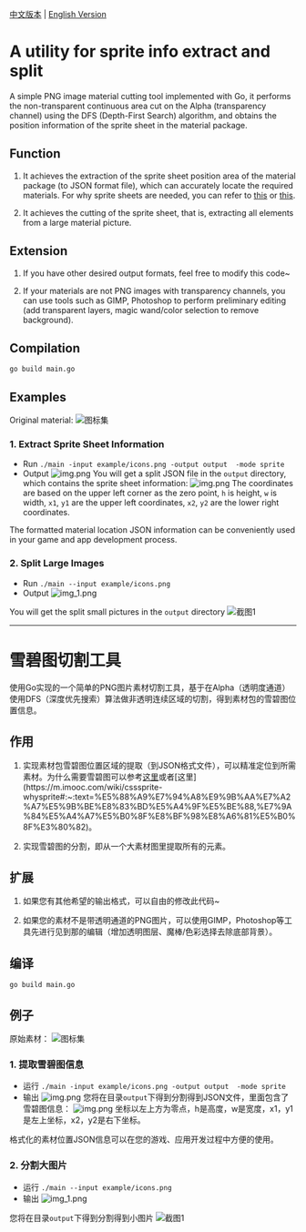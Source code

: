 [中文版本](https://github.com/Zhao-hangtian/go-sprite-split#%E9%9B%AA%E7%A2%A7%E5%9B%BE%E5%88%87%E5%89%B2%E5%B7%A5%E5%85%B7) | [English Version](https://github.com/Zhao-hangtian/go-sprite-split#a-utility-for-sprite-info-extract-and-split)

# A utility for sprite info extract and split
A simple PNG image material cutting tool implemented with Go, it performs the non-transparent continuous area cut on the Alpha (transparency channel) using the DFS (Depth-First Search) algorithm, and obtains the position information of the sprite sheet in the material package.

## Function
1. It achieves the extraction of the sprite sheet position area of the material package (to JSON format file), which can accurately locate the required materials. For why sprite sheets are needed, you can refer to [this](https://www.w3schools.com/css/css_image_sprites.asp#:~:text=An%20image%20sprite%20is%20a,server%20requests%20and%20save%20bandwidth.) or [this](https://m.imooc.com/wiki/csssprite-whysprite#:~:text=%E5%88%A9%E7%94%A8%E9%9B%AA%E7%A2%A7%E5%9B%BE%E8%83%BD%E5%A4%9F%E5%BE%88,%E7%9A%84%E5%A4%A7%E5%B0%8F%E8%BF%98%E8%A6%81%E5%B0%8F%E3%80%82).

2. It achieves the cutting of the sprite sheet, that is, extracting all elements from a large material picture.

## Extension
1. If you have other desired output formats, feel free to modify this code~

2. If your materials are not PNG images with transparency channels, you can use tools such as GIMP, Photoshop to perform preliminary editing (add transparent layers, magic wand/color selection to remove background).

## Compilation
`go build main.go`

## Examples
Original material:
![图标集](example/icons.png "Demo Icons Picture")

### 1. Extract Sprite Sheet Information
- Run
`./main -input example/icons.png -output output  -mode sprite`
- Output
![img.png](assets/img.png)
You will get a split JSON file in the `output` directory, which contains the sprite sheet information:
![img.png](assets/img_2.png)
The coordinates are based on the upper left corner as the zero point, `h` is height, `w` is width, `x1`, `y1` are the upper left coordinates, `x2`, `y2` are the lower right coordinates.

The formatted material location JSON information can be conveniently used in your game and app development process.

### 2. Split Large Images
- Run
`./main --input example/icons.png`
- Output
![img_1.png](assets/img_1.png)

You will get the split small pictures in the `output` directory
![截图1](assets/Screenshot-1.png "输出截图")

---
# 雪碧图切割工具
使用Go实现的一个简单的PNG图片素材切割工具，基于在Alpha（透明度通道）使用DFS（深度优先搜索）算法做非透明连续区域的切割，得到素材包的雪碧图位置信息。

## 作用
1. 实现素材包雪碧图位置区域的提取（到JSON格式文件），可以精准定位到所需素材。为什么需要雪碧图可以参考[这里](https://www.w3schools.com/css/css_image_sprites.asp#:~:text=An%20image%20sprite%20is%20a,server%20requests%20and%20save%20bandwidth.)或者[这里](https://m.imooc.com/wiki/csssprite-whysprite#:~:text=%E5%88%A9%E7%94%A8%E9%9B%AA%E7%A2%A7%E5%9B%BE%E8%83%BD%E5%A4%9F%E5%BE%88,%E7%9A%84%E5%A4%A7%E5%B0%8F%E8%BF%98%E8%A6%81%E5%B0%8F%E3%80%82)。

2. 实现雪碧图的分割，即从一个大素材图里提取所有的元素。

## 扩展
1. 如果您有其他希望的输出格式，可以自由的修改此代码~

2. 如果您的素材不是带透明通道的PNG图片，可以使用GIMP，Photoshop等工具先进行见到那的编辑（增加透明图层、魔棒/色彩选择去除底部背景）。

## 编译
`go build main.go`

## 例子
原始素材：
![图标集](example/icons.png "Demo Icons Picture")

### 1. 提取雪碧图信息
- 运行
`./main -input example/icons.png -output output  -mode sprite`
- 输出
![img.png](assets/img.png)
  您将在目录`output`下得到分割得到JSON文件，里面包含了雪碧图信息：
![img.png](assets/img_2.png)
坐标以左上方为零点，h是高度，w是宽度，x1，y1是左上坐标，x2，y2是右下坐标。

格式化的素材位置JSON信息可以在您的游戏、应用开发过程中方便的使用。

### 2. 分割大图片
- 运行
`./main --input example/icons.png`
- 输出
![img_1.png](assets/img_1.png)

您将在目录`output`下得到分割得到小图片
![截图1](assets/Screenshot-1.png "输出截图")

